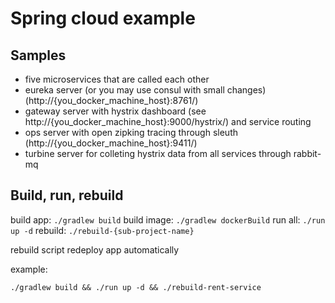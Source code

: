# Spring cloud example

## Samples

 * five microservices that are called each other
 * eureka server (or you may use consul with small changes) (http://{you_docker_machine_host}:8761/)
 * gateway server with hystrix dashboard (see http://{you_docker_machine_host}:9000/hystrix/) and service routing
 * ops server with open zipking tracing through sleuth (http://{you_docker_machine_host}:9411/)
 * turbine server for colleting hystrix data from all services through rabbit-mq

## Build, run, rebuild

build app:   `./gradlew build`
build image: `./gradlew dockerBuild`
run all:     `./run up -d`
rebuild:     `./rebuild-{sub-project-name}`

rebuild script redeploy app automatically

example:

    ./gradlew build && ./run up -d && ./rebuild-rent-service
